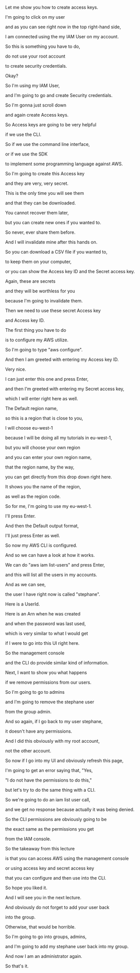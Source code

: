 Let me show you how to create access keys.

I'm going to click on my user

and as you can see right now in the top right-hand side,

I am connected using the my IAM User on my account.

So this is something you have to do,

do not use your root account

to create security credentials.

Okay?

So I'm using my IAM User,

and I'm going to go and create Security credentials.

So I'm gonna just scroll down

and again create Access keys.

So Access keys are going to be very helpful

if we use the CLI.

So if we use the command line interface,

or if we use the SDK

to implement some programming language against AWS.

So I'm going to create this Access key

and they are very, very secret.

This is the only time you will see them

and that they can be downloaded.

You cannot recover them later,

but you can create new ones if you wanted to.

So never, ever share them before.

And I will invalidate mine after this hands on.

So you can download a CSV file if you wanted to,

to keep them on your computer,

or you can show the Access key ID and the Secret access key.

Again, these are secrets

and they will be worthless for you

because I'm going to invalidate them.

Then we need to use these secret Access key

and Access key ID.

The first thing you have to do

is to configure my AWS utilize.

So I'm going to type "aws configure".

And then I am greeted with entering my Access key ID.

Very nice.

I can just enter this one and press Enter,

and then I'm greeted with entering my Secret access key,

which I will enter right here as well.

The Default region name,

so this is a region that is close to you,

I will choose eu-west-1

because I will be doing all my tutorials in eu-west-1,

but you will choose your own region

and you can enter your own region name,

that the region name, by the way,

you can get directly from this drop down right here.

It shows you the name of the region,

as well as the region code.

So for me, I'm going to use my eu-west-1.

I'll press Enter.

And then the Default output format,

I'll just press Enter as well.

So now my AWS CLI is configured.

And so we can have a look at how it works.

We can do "aws iam list-users" and press Enter,

and this will list all the users in my accounts.

And as we can see,

the user I have right now is called "stephane".

Here is a UserId.

Here is an Arn when he was created

and when the password was last used,

which is very similar to what I would get

if I were to go into this UI right here.

So the management console

and the CLI do provide similar kind of information.

Next, I want to show you what happens

if we remove permissions from our users.

So I'm going to go to admins

and I'm going to remove the stephane user

from the group admin.

And so again, if I go back to my user stephane,

it doesn't have any permissions.

And I did this obviously with my root account,

not the other account.

So now if I go into my UI and obviously refresh this page,

I'm going to get an error saying that, "Yes,

"I do not have the permissions to do this,"

but let's try to do the same thing with a CLI.

So we're going to do an iam list user call,

and we get no response because actually it was being denied.

So the CLI permissions are obviously going to be

the exact same as the permissions you get

from the IAM console.

So the takeaway from this lecture

is that you can access AWS using the management console

or using access key and secret access key

that you can configure and then use into the CLI.

So hope you liked it.

And I will see you in the next lecture.

And obviously do not forget to add your user back

into the group.

Otherwise, that would be horrible.

So I'm going to go into groups, admins,

and I'm going to add my stephane user back into my group.

And now I am an administrator again.

So that's it.